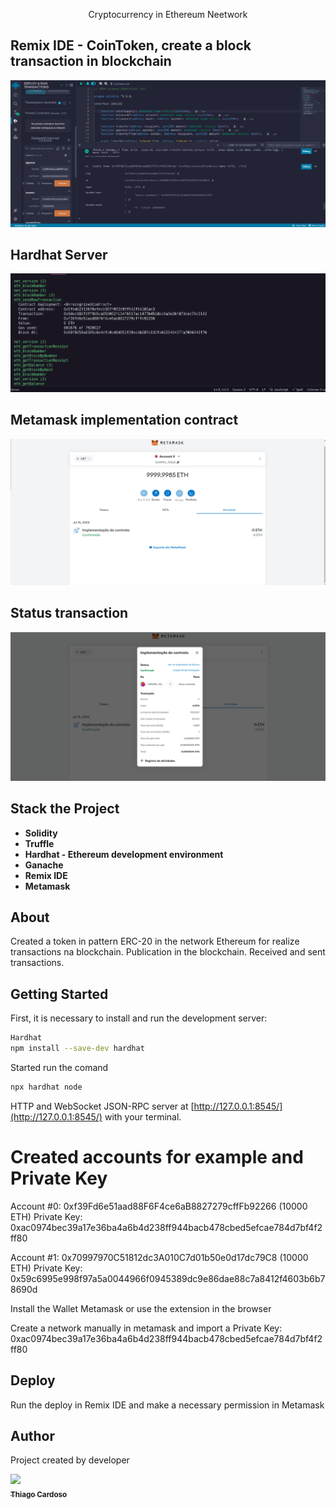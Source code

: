 <p  align="center">Cryptocurrency in Ethereum Neetwork</p>

## Remix IDE - CoinToken, create a block transaction in blockchain
![](https://github.com/Thiago-Cardoso/CoinToken/blob/master/img/deploy.png)

## Hardhat Server
![](https://github.com/Thiago-Cardoso/CoinToken/blob/master/img/hardhat-server.png)

## Metamask implementation contract
![](https://github.com/Thiago-Cardoso/CoinToken/blob/master/img/transaction-metamask.png)

## Status transaction
![](https://github.com/Thiago-Cardoso/CoinToken/blob/master/img/status.png)


## Stack the Project

- **Solidity**
- **Truffle**
- **Hardhat - Ethereum development environment**
- **Ganache**
- **Remix IDE**
- **Metamask**

## About
Created a token in pattern ERC-20 in the network Ethereum for realize transactions
na blockchain.
Publication in the blockchain.
Received and sent transactions.

## Getting Started

First, it is necessary to install and run the development server:

```bash
Hardhat
npm install --save-dev hardhat

```

Started run the comand
```bash
npx hardhat node
```
HTTP and WebSocket JSON-RPC server at  [http://127.0.0.1:8545/](http://127.0.0.1:8545/) with your terminal.

Created accounts for example and Private Key
========


Account #0: 0xf39Fd6e51aad88F6F4ce6aB8827279cffFb92266 (10000 ETH)
Private Key: 0xac0974bec39a17e36ba4a6b4d238ff944bacb478cbed5efcae784d7bf4f2ff80

Account #1: 0x70997970C51812dc3A010C7d01b50e0d17dc79C8 (10000 ETH)
Private Key: 0x59c6995e998f97a5a0044966f0945389dc9e86dae88c7a8412f4603b6b78690d

Install the Wallet Metamask or use the extension in the browser

Create a network manually in metamask and import a Private Key: 0xac0974bec39a17e36ba4a6b4d238ff944bacb478cbed5efcae784d7bf4f2ff80



## Deploy 
Run the deploy in Remix IDE and make a necessary permission in Metamask


## Author
Project created by developer

<!-- ALL-CONTRIBUTOR-LIST:START - Do not remove or modify this section -->

<!-- prettier-ignore -->

[<img src="https://avatars1.githubusercontent.com/u/1753070?s=460&v=4" width="100px;"/><br /><sub><b>Thiago Cardoso</b></sub>](https://github.com/Thiago-Cardoso)<br />



